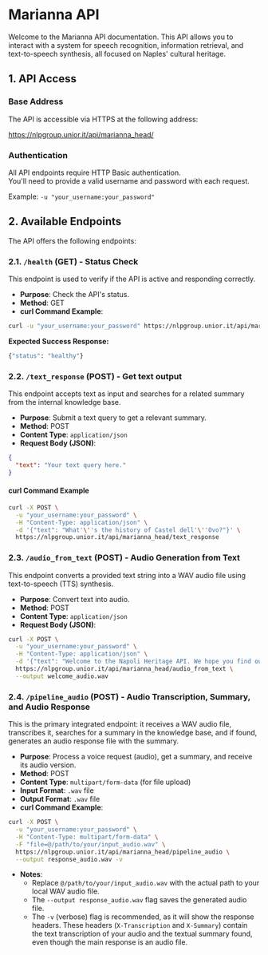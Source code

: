 # Marianna API

Welcome to the Marianna API documentation. This API allows you to interact with a system for speech recognition, information retrieval, and text-to-speech synthesis, all focused on Naples' cultural heritage.

## 1. API Access

### Base Address

The API is accessible via HTTPS at the following address:

https://nlpgroup.unior.it/api/marianna_head/

### Authentication

All API endpoints require HTTP Basic authentication.  
You'll need to provide a valid username and password with each request.

Example: `-u "your_username:your_password"`

## 2. Available Endpoints

The API offers the following endpoints:

### 2.1. `/health` (GET) - Status Check

This endpoint is used to verify if the API is active and responding correctly.

- **Purpose**: Check the API's status.
- **Method**: GET
- **curl Command Example**:

```bash
curl -u "your_username:your_password" https://nlpgroup.unior.it/api/marianna_head/health
```

**Expected Success Response:**

```bash
{"status": "healthy"}
```


### 2.2. `/text_response` (POST) - Get text output

This endpoint accepts text as input and searches for a related summary from the internal knowledge base.

- **Purpose**: Submit a text query to get a relevant summary.
- **Method**: POST
- **Content Type**: `application/json`
- **Request Body (JSON)**:

```json
{
  "text": "Your text query here."
}
```

#### curl Command Example

```bash
curl -X POST \
  -u "your_username:your_password" \
  -H "Content-Type: application/json" \
  -d '{"text": "What'\''s the history of Castel dell'\''Ovo?"}' \
  https://nlpgroup.unior.it/api/marianna_head/text_response
```



### 2.3. `/audio_from_text` (POST) - Audio Generation from Text

This endpoint converts a provided text string into a WAV audio file using text-to-speech (TTS) synthesis.

- **Purpose**: Convert text into audio.
- **Method**: POST
- **Content Type**: `application/json`
- **Request Body (JSON)**:

```bash
curl -X POST \
  -u "your_username:your_password" \
  -H "Content-Type: application/json" \
  -d '{"text": "Welcome to the Napoli Heritage API. We hope you find our services useful."}' \
  https://nlpgroup.unior.it/api/marianna_head/audio_from_text \
  --output welcome_audio.wav
```


### 2.4. `/pipeline_audio` (POST) - Audio Transcription, Summary, and Audio Response

This is the primary integrated endpoint: it receives a WAV audio file, transcribes it, searches for a summary in the knowledge base, and if found, generates an audio response file with the summary.

- **Purpose**: Process a voice request (audio), get a summary, and receive its audio version.
- **Method**: POST
- **Content Type**: `multipart/form-data` (for file upload)
- **Input Format**: `.wav` file
- **Output Format**: `.wav` file
- **curl Command Example**:

```bash
curl -X POST \
  -u "your_username:your_password" \
  -H "Content-Type: multipart/form-data" \
  -F "file=@/path/to/your/input_audio.wav" \
  https://nlpgroup.unior.it/api/marianna_head/pipeline_audio \
  --output response_audio.wav -v
```

- **Notes**:
  - Replace `@/path/to/your/input_audio.wav` with the actual path to your local WAV audio file.
  - The `--output response_audio.wav` flag saves the generated audio file.
  - The `-v` (verbose) flag is recommended, as it will show the response headers. These headers (`X-Transcription` and `X-Summary`) contain the text transcription of your audio and the textual summary found, even though the main response is an audio file.

